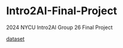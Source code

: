 # Intro2AI-Final-Project
2024 NYCU Intro2AI Group 26 Final Project

[dataset](https://drive.google.com/drive/u/1/folders/1MiK-XdkgPGCbCzFM35eaWue0TWr7V4hi)
